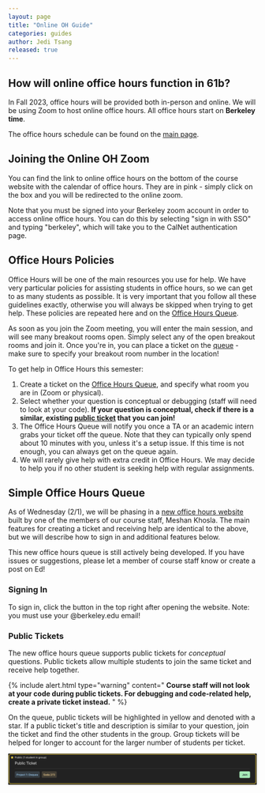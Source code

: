 ```yaml
---
layout: page
title: "Online OH Guide"
categories: guides
author: Jedi Tsang
released: true
---
```


## How will online office hours function in 61b?

In Fall 2023, office hours will be provided both in-person and online. We will be using Zoom to host online office hours. All office hours start on
**Berkeley time**.

The office hours schedule can be found on the [main page](https://fa23.datastructur.es/#ohcal).

## Joining the Online OH Zoom

You can find the link to online office hours on the bottom of the course
website with the calendar of office hours. They are in pink - simply click on
the box and you will be redirected to the online zoom.

Note that you must be signed into your Berkeley zoom account in order to access
online office hours. You can do this by selecting "sign in with SSO" and typing
"berkeley", which will take you to the CalNet authentication page.

## Office Hours Policies

Office Hours will be one of the main resources you use for help. We have very
particular policies for assisting students in office hours, so we can get to as
many students as possible. It is very important that you follow all these
guidelines exactly, otherwise you will always be skipped when trying to get
help. These policies are repeated here and
on the [Office Hours Queue](https://oh.datastructur.es/).

As soon as you join the Zoom meeting, you will enter the main session, and will
see many breakout rooms open. Simply select any of the open breakout rooms and
join it. Once you're in, you can place a ticket on the
[queue](https://oh.datastructur.es/) - make sure to specify your breakout room
number in the location!

To get help in Office Hours this semester:

1. Create a ticket on the [Office Hours Queue](https://oh.datastructur.es/),
   and specify what room you are in (Zoom or physical).
2. Select whether your question is conceptual or debugging (staff will need to look at your code). **If your question is conceptual, check if there is a similar, existing [public ticket](#public-tickets) that you can join!**
3. The Office Hours Queue will notify you once a TA or an academic intern grabs
   your ticket off the queue. Note that they can typically only spend about 10
   minutes with you, unless it's a setup issue. If this time is not enough, you
   can always get on the queue again.
4. We will rarely give help with extra credit in Office Hours. We may decide to
   help you if no other student is seeking help with regular assignments.

## Simple Office Hours Queue

As of Wednesday (2/1), we will be phasing in a [new office hours website](https://oh.datastructur.es/) built by one of the members of our course staff, Meshan Khosla. The main features for creating a ticket and receiving help are identical to the above, but we will describe how to sign in and additional features below.

This new office hours queue is still actively being developed. If you have issues or suggestions, please let a member of course staff know or create a post on Ed!

### Signing In

To sign in, click the button in the top right after opening the website. Note: you must use your @berkeley.edu email!

### Public Tickets

The new office hours queue supports public tickets for _conceptual_ questions. Public tickets allow multiple students to join the same ticket and receive help together.

{% include alert.html type="warning" content="
**Course staff will not look at your code during public tickets. For debugging and code-related help, create a private ticket instead.**
" %}

On the queue, public tickets will be highlighted in yellow and denoted with a star. If a public ticket's title and description is similar to your question, join the ticket and find the other students in the group. Group tickets will be helped for longer to account for the larger number of students per ticket.

![public ticket](./public_ticket.png)

<!-- ### Concierge System

On some days, we might use a concierge system. You will still create a ticket in the same way, but your ticket will first be placed on the "concierge queue". When your ticket gets to the front of the concierge queue, a member of course staff, the concierge, will take your ticket. During this meeting, course staff will help refine your question, provide guidance on what to work on while waiting, and possibly group your ticket with others who have similar questions.

{% include alert.html type="warning" content="
The concierge will not help you directly with your question. The goal is to focus and improve your question so that you will receive higher quality help on the main queue.
" %}

After this meeting, you will be placed on the main queue where more course staff will be taking and helping answer your question. -->
